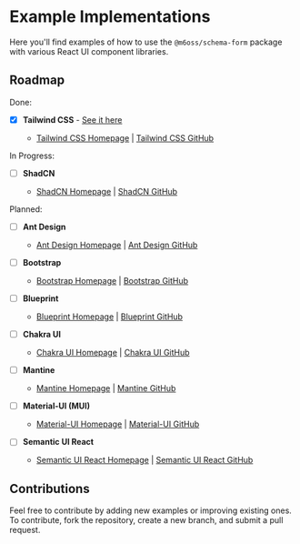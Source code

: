# Example Implementations

Here you'll find examples of how to use the `@m6oss/schema-form` package with various React UI component libraries.

## Roadmap

Done:

- [x] **Tailwind CSS** - [See it here](./tailwind-css/src)

  - [Tailwind CSS Homepage](https://tailwindcss.com/) | [Tailwind CSS GitHub](https://github.com/tailwindlabs/tailwindcss)

In Progress:

- [ ] **ShadCN**

  - [ShadCN Homepage](https://ui.shadcn.com/) | [ShadCN GitHub](https://github.com/shadcn-ui/ui)

Planned:

- [ ] **Ant Design**

  - [Ant Design Homepage](https://ant.design/) | [Ant Design GitHub](https://github.com/ant-design/ant-design)

- [ ] **Bootstrap**

  - [Bootstrap Homepage](https://getbootstrap.com/) | [Bootstrap GitHub](https://github.com/twbs/bootstrap)

- [ ] **Blueprint**

  - [Blueprint Homepage](https://blueprintjs.com/) | [Blueprint GitHub](https://github.com/palantir/blueprint)

- [ ] **Chakra UI**

  - [Chakra UI Homepage](https://chakra-ui.com/) | [Chakra UI GitHub](https://github.com/chakra-ui/chakra-ui)

- [ ] **Mantine**

  - [Mantine Homepage](https://mantine.dev/) | [Mantine GitHub](https://github.com/mantinedev/mantine)

- [ ] **Material-UI (MUI)**

  - [Material-UI Homepage](https://mui.com/) | [Material-UI GitHub](https://github.com/mui/material-ui)

- [ ] **Semantic UI React**

  - [Semantic UI React Homepage](https://react.semantic-ui.com/) | [Semantic UI React GitHub](https://github.com/Semantic-Org/Semantic-UI-React)

## Contributions

Feel free to contribute by adding new examples or improving existing ones. To contribute, fork the repository, create a new branch, and submit a pull request.
